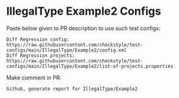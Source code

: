 # IllegalType Example2 Configs
Paste below given to PR description to use such test configs:
```
Diff Regression config: https://raw.githubusercontent.com/checkstyle/test-configs/main/IllegalType/Example2/config.xml
Diff Regression projects: https://raw.githubusercontent.com/checkstyle/test-configs/main/IllegalType/Example2/list-of-projects.properties
```
Make comment in PR:
```
Github, generate report for IllegalType/Example2
```
